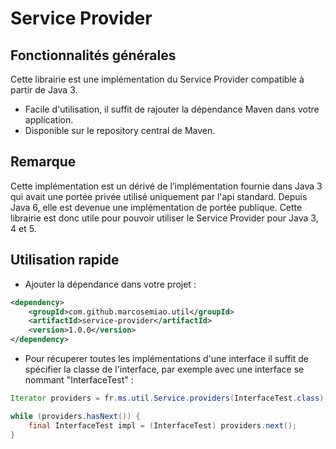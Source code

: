 # Service Provider

## Fonctionnalités générales
Cette librairie est une implémentation du Service Provider compatible à partir de Java 3. 
- Facile d'utilisation, il suffit de rajouter la dépendance Maven dans votre application.
- Disponible sur le repository central de Maven.

## Remarque
Cette implémentation est un dérivé de l’implémentation fournie dans Java 3 qui avait une portée privée utilisé uniquement par l'api standard.
Depuis Java 6, elle est devenue une implémentation de portée publique.
Cette librairie est donc utile pour pouvoir utiliser le Service Provider pour Java 3, 4 et 5.

## Utilisation rapide

- Ajouter la dépendance dans votre projet :

````xml
<dependency>
	<groupId>com.github.marcosemiao.util</groupId>
    <artifactId>service-provider</artifactId>
    <version>1.0.0</version>
</dependency>
````

- Pour récuperer toutes les implémentations d'une interface il suffit de spécifier la classe de l'interface, par exemple avec une interface se nommant "InterfaceTest" :

````java
Iterator providers = fr.ms.util.Service.providers(InterfaceTest.class);

while (providers.hasNext()) {
	final InterfaceTest impl = (InterfaceTest) providers.next();
}
````

